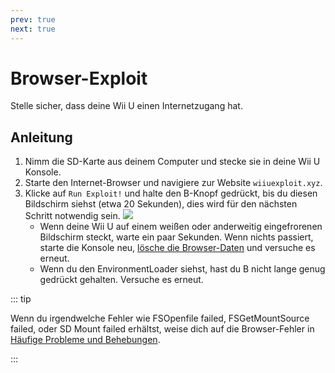 ```yaml
---
prev: true
next: true
---
```


# Browser-Exploit

Stelle sicher, dass deine Wii U einen Internetzugang hat.

## Anleitung

1. Nimm die SD-Karte aus deinem Computer und stecke sie in deine Wii U Konsole.
2. Starte den Internet-Browser und navigiere zur Website `wiiuexploit.xyz`.
3. Klicke auf `Run Exploit!` und halte den B-Knopf gedrückt, bis du diesen Bildschirm siehst (etwa 20 Sekunden), dies wird für den nächsten Schritt notwendig sein.
    ![](/assets/img/guide/PLL.png)
    - Wenn deine Wii U auf einem weißen oder anderweitig eingefrorenen Bildschirm steckt, warte ein paar Sekunden. Wenn nichts passiert, starte die Konsole neu, [lösche die Browser-Daten](https://en-americas-support.nintendo.com/app/answers/detail/a_id/1507/~/how-to-delete-the-internet-browser-history) und versuche es erneut.
    - Wenn du den EnvironmentLoader siehst, hast du B nicht lange genug gedrückt gehalten. Versuche es erneut.

::: tip

Wenn du irgendwelche Fehler wie FSOpenfile failed, FSGetMountSource failed, oder SD Mount failed erhältst, weise dich auf die Browser-Fehler in [Häufige Probleme und Behebungen](../common-issues-fixes).

:::
